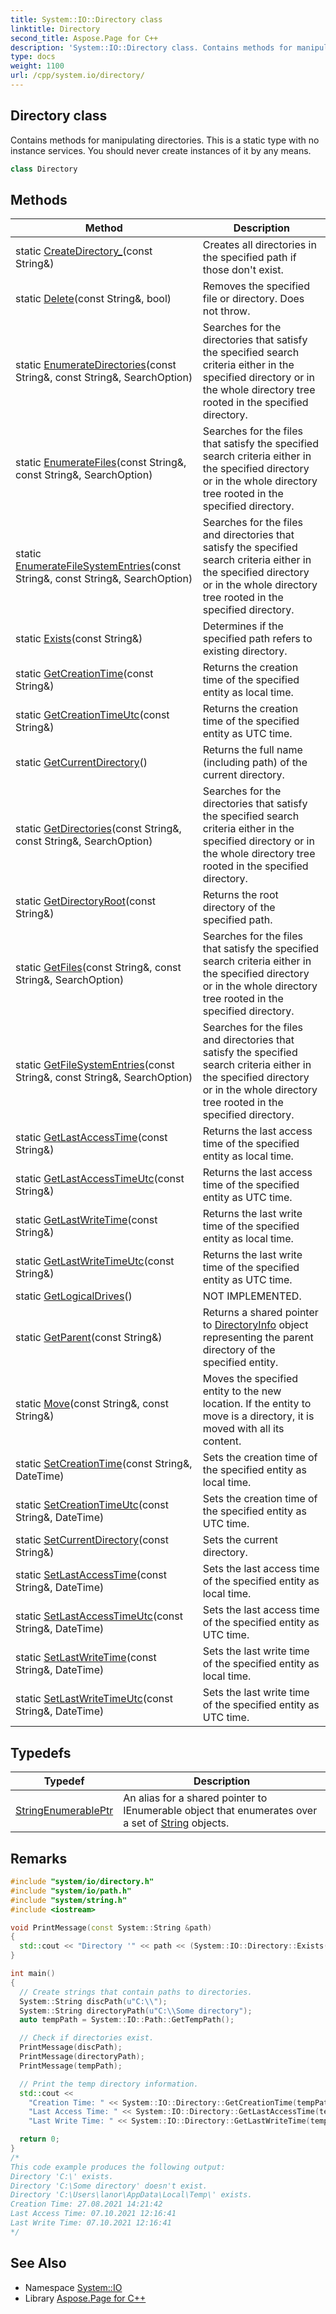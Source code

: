 ```yaml
---
title: System::IO::Directory class
linktitle: Directory
second_title: Aspose.Page for C++
description: 'System::IO::Directory class. Contains methods for manipulating directories. This is a static type with no instance services. You should never create instances of it by any means in C++.'
type: docs
weight: 1100
url: /cpp/system.io/directory/
---
```

## Directory class


Contains methods for manipulating directories. This is a static type with no instance services. You should never create instances of it by any means.

```cpp
class Directory
```

## Methods

| Method | Description |
| --- | --- |
| static [CreateDirectory_](./createdirectory_/)(const String\&) | Creates all directories in the specified path if those don't exist. |
| static [Delete](./delete/)(const String\&, bool) | Removes the specified file or directory. Does not throw. |
| static [EnumerateDirectories](./enumeratedirectories/)(const String\&, const String\&, SearchOption) | Searches for the directories that satisfy the specified search criteria either in the specified directory or in the whole directory tree rooted in the specified directory. |
| static [EnumerateFiles](./enumeratefiles/)(const String\&, const String\&, SearchOption) | Searches for the files that satisfy the specified search criteria either in the specified directory or in the whole directory tree rooted in the specified directory. |
| static [EnumerateFileSystemEntries](./enumeratefilesystementries/)(const String\&, const String\&, SearchOption) | Searches for the files and directories that satisfy the specified search criteria either in the specified directory or in the whole directory tree rooted in the specified directory. |
| static [Exists](./exists/)(const String\&) | Determines if the specified path refers to existing directory. |
| static [GetCreationTime](./getcreationtime/)(const String\&) | Returns the creation time of the specified entity as local time. |
| static [GetCreationTimeUtc](./getcreationtimeutc/)(const String\&) | Returns the creation time of the specified entity as UTC time. |
| static [GetCurrentDirectory](./getcurrentdirectory/)() | Returns the full name (including path) of the current directory. |
| static [GetDirectories](./getdirectories/)(const String\&, const String\&, SearchOption) | Searches for the directories that satisfy the specified search criteria either in the specified directory or in the whole directory tree rooted in the specified directory. |
| static [GetDirectoryRoot](./getdirectoryroot/)(const String\&) | Returns the root directory of the specified path. |
| static [GetFiles](./getfiles/)(const String\&, const String\&, SearchOption) | Searches for the files that satisfy the specified search criteria either in the specified directory or in the whole directory tree rooted in the specified directory. |
| static [GetFileSystemEntries](./getfilesystementries/)(const String\&, const String\&, SearchOption) | Searches for the files and directories that satisfy the specified search criteria either in the specified directory or in the whole directory tree rooted in the specified directory. |
| static [GetLastAccessTime](./getlastaccesstime/)(const String\&) | Returns the last access time of the specified entity as local time. |
| static [GetLastAccessTimeUtc](./getlastaccesstimeutc/)(const String\&) | Returns the last access time of the specified entity as UTC time. |
| static [GetLastWriteTime](./getlastwritetime/)(const String\&) | Returns the last write time of the specified entity as local time. |
| static [GetLastWriteTimeUtc](./getlastwritetimeutc/)(const String\&) | Returns the last write time of the specified entity as UTC time. |
| static [GetLogicalDrives](./getlogicaldrives/)() | NOT IMPLEMENTED. |
| static [GetParent](./getparent/)(const String\&) | Returns a shared pointer to [DirectoryInfo](../directoryinfo/) object representing the parent directory of the specified entity. |
| static [Move](./move/)(const String\&, const String\&) | Moves the specified entity to the new location. If the entity to move is a directory, it is moved with all its content. |
| static [SetCreationTime](./setcreationtime/)(const String\&, DateTime) | Sets the creation time of the specified entity as local time. |
| static [SetCreationTimeUtc](./setcreationtimeutc/)(const String\&, DateTime) | Sets the creation time of the specified entity as UTC time. |
| static [SetCurrentDirectory](./setcurrentdirectory/)(const String\&) | Sets the current directory. |
| static [SetLastAccessTime](./setlastaccesstime/)(const String\&, DateTime) | Sets the last access time of the specified entity as local time. |
| static [SetLastAccessTimeUtc](./setlastaccesstimeutc/)(const String\&, DateTime) | Sets the last access time of the specified entity as UTC time. |
| static [SetLastWriteTime](./setlastwritetime/)(const String\&, DateTime) | Sets the last write time of the specified entity as local time. |
| static [SetLastWriteTimeUtc](./setlastwritetimeutc/)(const String\&, DateTime) | Sets the last write time of the specified entity as UTC time. |
## Typedefs

| Typedef | Description |
| --- | --- |
| [StringEnumerablePtr](./stringenumerableptr/) | An alias for a shared pointer to IEnumerable object that enumerates over a set of [String](../../system/string/) objects. |
## Remarks



```cpp
#include "system/io/directory.h"
#include "system/io/path.h"
#include "system/string.h"
#include <iostream>

void PrintMessage(const System::String &path)
{
  std::cout << "Directory '" << path << (System::IO::Directory::Exists(path) ? "' exists." : "' doesn't exist.") << std::endl;
}

int main()
{
  // Create strings that contain paths to directories.
  System::String discPath(u"C:\\");
  System::String directoryPath(u"C:\\Some directory");
  auto tempPath = System::IO::Path::GetTempPath();

  // Check if directories exist.
  PrintMessage(discPath);
  PrintMessage(directoryPath);
  PrintMessage(tempPath);

  // Print the temp directory information.
  std::cout <<
    "Creation Time: " << System::IO::Directory::GetCreationTime(tempPath) << std::endl <<
    "Last Access Time: " << System::IO::Directory::GetLastAccessTime(tempPath) << std::endl <<
    "Last Write Time: " << System::IO::Directory::GetLastWriteTime(tempPath) << std::endl;

  return 0;
}
/*
This code example produces the following output:
Directory 'C:\' exists.
Directory 'C:\Some directory' doesn't exist.
Directory 'C:\Users\lanor\AppData\Local\Temp\' exists.
Creation Time: 27.08.2021 14:21:42
Last Access Time: 07.10.2021 12:16:41
Last Write Time: 07.10.2021 12:16:41
*/
```

## See Also

* Namespace [System::IO](../)
* Library [Aspose.Page for C++](../../)
